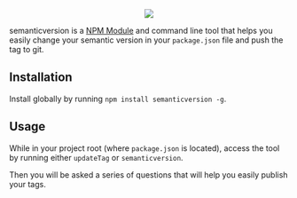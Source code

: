 
<center><img src="http://i.imgur.com/WELuT7Y.jpg|alt=semanticversion" /></center>


semanticversion is a [NPM Module](https://www.npmjs.com/package/semanticversion) and command line tool that helps you easily change your semantic version in your `package.json` file and push the tag to git.


## Installation
Install globally by running `npm install semanticversion -g`.

## Usage

While in your project root (where `package.json` is located), access the tool by running either `updateTag` or `semanticversion`.

Then you will be asked a series of questions that will help you easily publish your tags.
